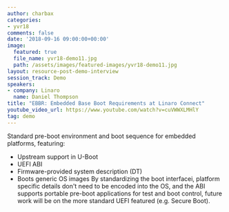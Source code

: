 ```yaml
---
author: charbax
categories:
- yvr18
comments: false
date: '2018-09-16 09:00:00+00:00'
image:
  featured: true
  file_name: yvr18-demo11.jpg
  path: /assets/images/featured-images/yvr18-demo11.jpg
layout: resource-post-demo-interview
session_track: Demo
speakers:
- company: Linaro
  name: Daniel Thompson
title: "EBBR: Embedded Base Boot Requirements at Linaro Connect"
youtube_video_url: https://www.youtube.com/watch?v=cuVWWXLMHlY
tag: demo
---
```

Standard pre-boot environment and boot sequence for embedded platforms, featuring:
- Upstream support in U-Boot
- UEFI ABI
- Firmware-provided system description (DT)
- Boots generic OS images
By standardizing the boot interfacei, platform specific details don't need to be encoded into the OS, and the ABI supports portable pre-boot applications for test and boot control, future work will be on the more standard UEFI featured (e.g. Secure Boot).